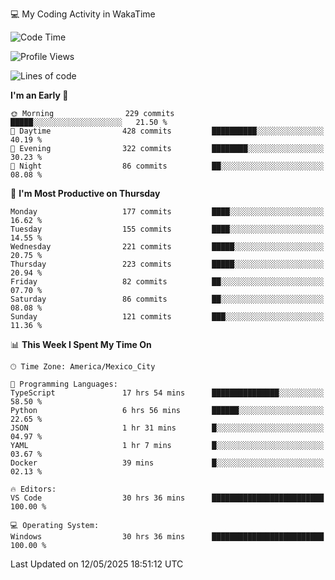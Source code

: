 💻 My Coding Activity in WakaTime
<!--START_SECTION:waka-->
![Code Time](http://img.shields.io/badge/Code%20Time-420%20hrs%2050%20mins-blue)

![Profile Views](http://img.shields.io/badge/Profile%20Views-0-blue)

![Lines of code](https://img.shields.io/badge/From%20Hello%20World%20I%27ve%20Written-1.9%20million%20lines%20of%20code-blue)

**I'm an Early 🐤** 

```text
🌞 Morning                229 commits         █████░░░░░░░░░░░░░░░░░░░░   21.50 % 
🌆 Daytime                428 commits         ██████████░░░░░░░░░░░░░░░   40.19 % 
🌃 Evening                322 commits         ████████░░░░░░░░░░░░░░░░░   30.23 % 
🌙 Night                  86 commits          ██░░░░░░░░░░░░░░░░░░░░░░░   08.08 % 
```
📅 **I'm Most Productive on Thursday** 

```text
Monday                   177 commits         ████░░░░░░░░░░░░░░░░░░░░░   16.62 % 
Tuesday                  155 commits         ████░░░░░░░░░░░░░░░░░░░░░   14.55 % 
Wednesday                221 commits         █████░░░░░░░░░░░░░░░░░░░░   20.75 % 
Thursday                 223 commits         █████░░░░░░░░░░░░░░░░░░░░   20.94 % 
Friday                   82 commits          ██░░░░░░░░░░░░░░░░░░░░░░░   07.70 % 
Saturday                 86 commits          ██░░░░░░░░░░░░░░░░░░░░░░░   08.08 % 
Sunday                   121 commits         ███░░░░░░░░░░░░░░░░░░░░░░   11.36 % 
```


📊 **This Week I Spent My Time On** 

```text
🕑︎ Time Zone: America/Mexico_City

💬 Programming Languages: 
TypeScript               17 hrs 54 mins      ███████████████░░░░░░░░░░   58.50 % 
Python                   6 hrs 56 mins       ██████░░░░░░░░░░░░░░░░░░░   22.65 % 
JSON                     1 hr 31 mins        █░░░░░░░░░░░░░░░░░░░░░░░░   04.97 % 
YAML                     1 hr 7 mins         █░░░░░░░░░░░░░░░░░░░░░░░░   03.67 % 
Docker                   39 mins             █░░░░░░░░░░░░░░░░░░░░░░░░   02.13 % 

🔥 Editors: 
VS Code                  30 hrs 36 mins      █████████████████████████   100.00 % 

💻 Operating System: 
Windows                  30 hrs 36 mins      █████████████████████████   100.00 % 
```


 Last Updated on 12/05/2025 18:51:12 UTC
<!--END_SECTION:waka-->
